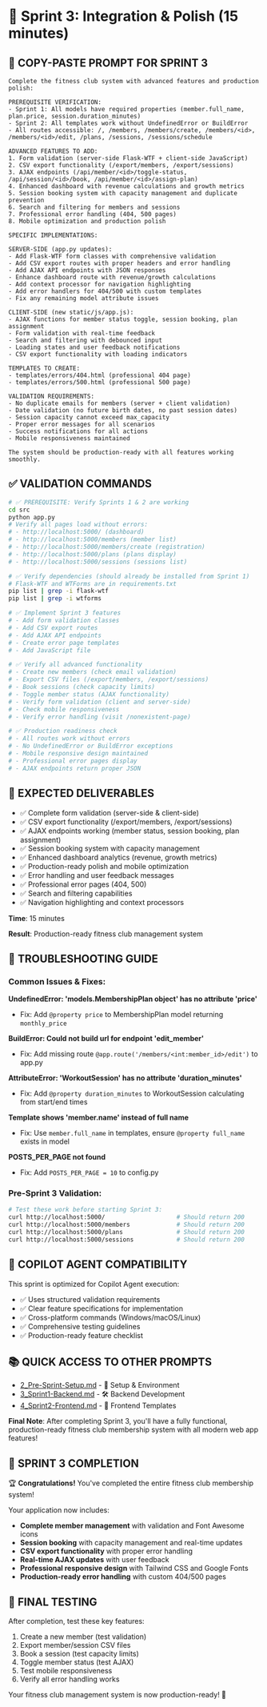 # 🔧 Sprint 3: Integration & Polish (15 minutes)

## 🎯 **COPY-PASTE PROMPT FOR SPRINT 3**

```text
Complete the fitness club system with advanced features and production polish:

PREREQUISITE VERIFICATION:
- Sprint 1: All models have required properties (member.full_name, plan.price, session.duration_minutes)
- Sprint 2: All templates work without UndefinedError or BuildError
- All routes accessible: /, /members, /members/create, /members/<id>, /members/<id>/edit, /plans, /sessions, /sessions/schedule

ADVANCED FEATURES TO ADD:
1. Form validation (server-side Flask-WTF + client-side JavaScript)
2. CSV export functionality (/export/members, /export/sessions)
3. AJAX endpoints (/api/member/<id>/toggle-status, /api/session/<id>/book, /api/member/<id>/assign-plan)
4. Enhanced dashboard with revenue calculations and growth metrics
5. Session booking system with capacity management and duplicate prevention
6. Search and filtering for members and sessions
7. Professional error handling (404, 500 pages)
8. Mobile optimization and production polish

SPECIFIC IMPLEMENTATIONS:

SERVER-SIDE (app.py updates):
- Add Flask-WTF form classes with comprehensive validation
- Add CSV export routes with proper headers and error handling
- Add AJAX API endpoints with JSON responses
- Enhance dashboard route with revenue/growth calculations
- Add context processor for navigation highlighting
- Add error handlers for 404/500 with custom templates
- Fix any remaining model attribute issues

CLIENT-SIDE (new static/js/app.js):
- AJAX functions for member status toggle, session booking, plan assignment
- Form validation with real-time feedback
- Search and filtering with debounced input
- Loading states and user feedback notifications
- CSV export functionality with loading indicators

TEMPLATES TO CREATE:
- templates/errors/404.html (professional 404 page)
- templates/errors/500.html (professional 500 page)

VALIDATION REQUIREMENTS:
- No duplicate emails for members (server + client validation)
- Date validation (no future birth dates, no past session dates)
- Session capacity cannot exceed max_capacity
- Proper error messages for all scenarios
- Success notifications for all actions
- Mobile responsiveness maintained

The system should be production-ready with all features working smoothly.
```

## ✅ **VALIDATION COMMANDS**

```bash
# ✅ PREREQUISITE: Verify Sprints 1 & 2 are working
cd src
python app.py
# Verify all pages load without errors:
# - http://localhost:5000/ (dashboard)
# - http://localhost:5000/members (member list)
# - http://localhost:5000/members/create (registration)
# - http://localhost:5000/plans (plans display)
# - http://localhost:5000/sessions (sessions list)

# ✅ Verify dependencies (should already be installed from Sprint 1)
# Flask-WTF and WTForms are in requirements.txt
pip list | grep -i flask-wtf
pip list | grep -i wtforms

# ✅ Implement Sprint 3 features
# - Add form validation classes
# - Add CSV export routes
# - Add AJAX API endpoints
# - Create error page templates
# - Add JavaScript file

# ✅ Verify all advanced functionality
# - Create new members (check email validation)
# - Export CSV files (/export/members, /export/sessions)
# - Book sessions (check capacity limits)
# - Toggle member status (AJAX functionality)
# - Verify form validation (client and server-side)
# - Check mobile responsiveness
# - Verify error handling (visit /nonexistent-page)

# ✅ Production readiness check
# - All routes work without errors
# - No UndefinedError or BuildError exceptions
# - Mobile responsive design maintained
# - Professional error pages display
# - AJAX endpoints return proper JSON
```

## 🎯 **EXPECTED DELIVERABLES**

- ✅ Complete form validation (server-side & client-side)
- ✅ CSV export functionality (/export/members, /export/sessions)
- ✅ AJAX endpoints working (member status, session booking, plan assignment)
- ✅ Session booking system with capacity management
- ✅ Enhanced dashboard analytics (revenue, growth metrics)
- ✅ Production-ready polish and mobile optimization
- ✅ Error handling and user feedback messages
- ✅ Professional error pages (404, 500)
- ✅ Search and filtering capabilities
- ✅ Navigation highlighting and context processors

**Time**: 15 minutes

**Result**: Production-ready fitness club management system

## 🚨 **TROUBLESHOOTING GUIDE**

### **Common Issues & Fixes:**

**UndefinedError: 'models.MembershipPlan object' has no attribute 'price'**

- Fix: Add `@property price` to MembershipPlan model returning `monthly_price`

**BuildError: Could not build url for endpoint 'edit_member'**

- Fix: Add missing route `@app.route('/members/<int:member_id>/edit')` to app.py

**AttributeError: 'WorkoutSession' has no attribute 'duration_minutes'**

- Fix: Add `@property duration_minutes` to WorkoutSession calculating from start/end times

**Template shows 'member.name' instead of full name**

- Fix: Use `member.full_name` in templates, ensure `@property full_name` exists in model

**POSTS_PER_PAGE not found**

- Fix: Add `POSTS_PER_PAGE = 10` to config.py

### **Pre-Sprint 3 Validation:**

```bash
# Test these work before starting Sprint 3:
curl http://localhost:5000/                    # Should return 200
curl http://localhost:5000/members             # Should return 200
curl http://localhost:5000/plans               # Should return 200
curl http://localhost:5000/sessions            # Should return 200
```

## 🤖 **COPILOT AGENT COMPATIBILITY**

This sprint is optimized for Copilot Agent execution:

- ✅ Uses structured validation requirements
- ✅ Clear feature specifications for implementation
- ✅ Cross-platform commands (Windows/macOS/Linux)
- ✅ Comprehensive testing guidelines
- ✅ Production-ready feature checklist

## 📚 **QUICK ACCESS TO OTHER PROMPTS**

- [2_Pre-Sprint-Setup.md](2_Pre-Sprint-Setup.md) - 🔧 Setup & Environment
- [3_Sprint1-Backend.md](3_Sprint1-Backend.md) - 🛠 Backend Development
- [4_Sprint2-Frontend.md](4_Sprint2-Frontend.md) - 🎨 Frontend Templates

**Final Note**: After completing Sprint 3, you'll have a fully functional, production-ready fitness club membership system with all modern web app features!

## 🎉 **SPRINT 3 COMPLETION**

🏆 **Congratulations!** You've completed the entire fitness club membership system!

Your application now includes:

- **Complete member management** with validation and Font Awesome icons
- **Session booking** with capacity management and real-time updates
- **CSV export functionality** with proper error handling
- **Real-time AJAX updates** with user feedback
- **Professional responsive design** with Tailwind CSS and Google Fonts
- **Production-ready error handling** with custom 404/500 pages

## 🚀 **FINAL TESTING**

After completion, test these key features:

1. Create a new member (test validation)
2. Export member/session CSV files
3. Book a session (test capacity limits)
4. Toggle member status (test AJAX)
5. Test mobile responsiveness
6. Verify all error handling works

Your fitness club management system is now production-ready! 🎯
